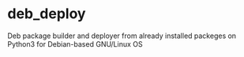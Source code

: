 # deb_deploy
Deb package builder and deployer from already installed packeges on Python3 for Debian-based GNU/Linux OS
